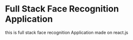# Full Stack Face Recognition Application
 this is full stack face recognition Application made on react.js

